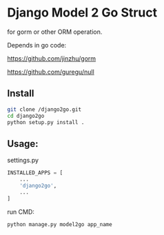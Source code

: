 # Django Model 2 Go Struct

for gorm or other ORM operation.

Depends in go code:

https://github.com/jinzhu/gorm

https://github.com/guregu/null

## Install

```bash
git clone /django2go.git
cd django2go
python setup.py install .
```

## Usage:

settings.py

```python
INSTALLED_APPS = [
    ...
    'django2go',
    ...
]

```

run CMD:

`python manage.py model2go app_name`